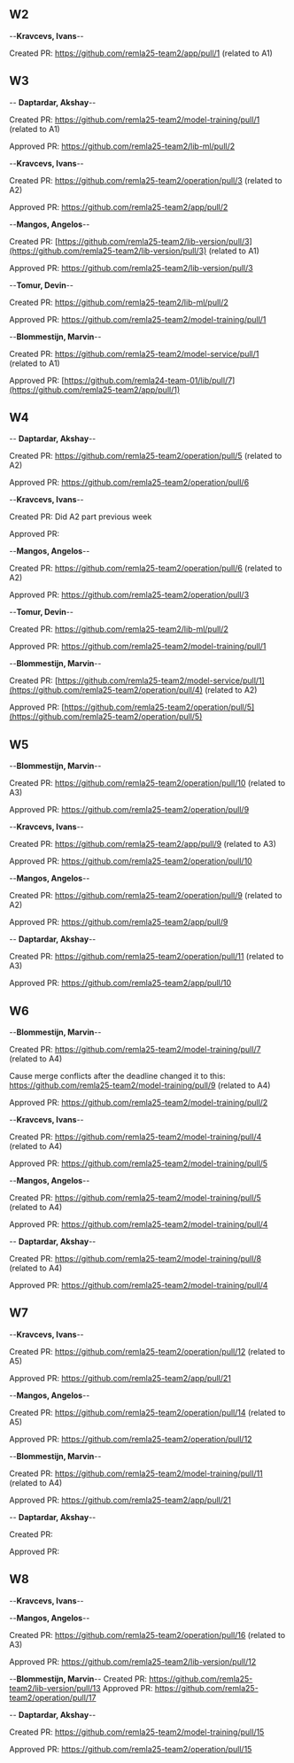 ## W2

--**Kravcevs, Ivans**--

Created PR: https://github.com/remla25-team2/app/pull/1 (related to A1)


## W3
-- **Daptardar, Akshay**--

Created PR: https://github.com/remla25-team2/model-training/pull/1 (related to A1)

Approved PR: https://github.com/remla25-team2/lib-ml/pull/2

--**Kravcevs, Ivans**--

Created PR: https://github.com/remla25-team2/operation/pull/3 (related to A2)

Approved PR: https://github.com/remla25-team2/app/pull/2

--**Mangos, Angelos**--

Created PR: [https://github.com/remla25-team2/lib-version/pull/3](https://github.com/remla25-team2/lib-version/pull/3) (related to A1)

Approved PR: https://github.com/remla25-team2/lib-version/pull/3

--**Tomur, Devin**--

Created PR: https://github.com/remla25-team2/lib-ml/pull/2

Approved PR: https://github.com/remla25-team2/model-training/pull/1

--**Blommestijn, Marvin**--

Created PR: https://github.com/remla25-team2/model-service/pull/1 (related to A1)

Approved PR: [https://github.com/remla24-team-01/lib/pull/7](https://github.com/remla25-team2/app/pull/1)

## W4
-- **Daptardar, Akshay**--

Created PR: https://github.com/remla25-team2/operation/pull/5 (related to A2)

Approved PR: https://github.com/remla25-team2/operation/pull/6

--**Kravcevs, Ivans**--

Created PR: Did A2 part previous week

Approved PR: 

--**Mangos, Angelos**--

Created PR: https://github.com/remla25-team2/operation/pull/6 (related to A2)

Approved PR: https://github.com/remla25-team2/operation/pull/3

--**Tomur, Devin**--

Created PR: https://github.com/remla25-team2/lib-ml/pull/2

Approved PR: https://github.com/remla25-team2/model-training/pull/1

--**Blommestijn, Marvin**--

Created PR: [https://github.com/remla25-team2/model-service/pull/1](https://github.com/remla25-team2/operation/pull/4) (related to A2)

Approved PR: [https://github.com/remla25-team2/operation/pull/5](https://github.com/remla25-team2/operation/pull/5)


## W5
--**Blommestijn, Marvin**--

Created PR: https://github.com/remla25-team2/operation/pull/10 (related to A3)

Approved PR: https://github.com/remla25-team2/operation/pull/9

--**Kravcevs, Ivans**--

Created PR: https://github.com/remla25-team2/app/pull/9 (related to A3)

Approved PR: https://github.com/remla25-team2/operation/pull/10

--**Mangos, Angelos**--

Created PR: https://github.com/remla25-team2/operation/pull/9 (related to A2)

Approved PR: https://github.com/remla25-team2/app/pull/9

-- **Daptardar, Akshay**--

Created PR: https://github.com/remla25-team2/operation/pull/11 (related to A3)

Approved PR: https://github.com/remla25-team2/app/pull/10

## W6

--**Blommestijn, Marvin**--

Created PR: https://github.com/remla25-team2/model-training/pull/7 (related to A4) 

Cause merge conflicts after the deadline changed it to this: https://github.com/remla25-team2/model-training/pull/9 (related to A4)

Approved PR:  https://github.com/remla25-team2/model-training/pull/2 

--**Kravcevs, Ivans**--

Created PR: https://github.com/remla25-team2/model-training/pull/4 (related to A4)

Approved PR: https://github.com/remla25-team2/model-training/pull/5

--**Mangos, Angelos**--

Created PR: https://github.com/remla25-team2/model-training/pull/5 (related to A4)

Approved PR: https://github.com/remla25-team2/model-training/pull/4

-- **Daptardar, Akshay**--

Created PR: https://github.com/remla25-team2/model-training/pull/8 (related to A4)

Approved PR: https://github.com/remla25-team2/model-training/pull/4

## W7

--**Kravcevs, Ivans**--

Created PR: https://github.com/remla25-team2/operation/pull/12 (related to A5)

Approved PR: https://github.com/remla25-team2/app/pull/21

--**Mangos, Angelos**--

Created PR: https://github.com/remla25-team2/operation/pull/14 (related to A5)

Approved PR: https://github.com/remla25-team2/operation/pull/12

--**Blommestijn, Marvin**--

Created PR: https://github.com/remla25-team2/model-training/pull/11 (related to A4)

Approved PR:  https://github.com/remla25-team2/app/pull/21

-- **Daptardar, Akshay**--

Created PR: 

Approved PR:

## W8

--**Kravcevs, Ivans**--

--**Mangos, Angelos**--

Created PR: https://github.com/remla25-team2/operation/pull/16 (related to A3)

Approved PR: https://github.com/remla25-team2/lib-version/pull/12

--**Blommestijn, Marvin**--
Created PR: https://github.com/remla25-team2/lib-version/pull/13
Approved PR: https://github.com/remla25-team2/operation/pull/17

-- **Daptardar, Akshay**--

Created PR: https://github.com/remla25-team2/model-training/pull/15

Approved PR: https://github.com/remla25-team2/operation/pull/15
